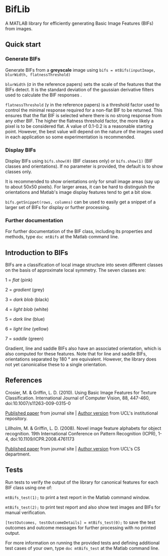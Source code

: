 # BifLib
A MATLAB library for efficiently generating Basic Image Features (BIFs) from images.

## Quick start
### Generate BIFs
Generate BIFs from a **greyscale** image using `bifs = mtBifs(inputImage, blurWidth, flatnessThreshold)`

`blurWidth` (&sigma; in the reference papers) sets the scale of the features that the BIFs detect. It is the 
standard deviation of the gaussian derivative filters used to 
calculate the BIF responses .

`flatnessThreshold` (&gamma; in the reference papers) is a threshold factor used to control the minimal response
required for a non-flat BIF to be returned. This ensures that the flat BIF is 
selected where there is no strong response from any other BIF. The higher the 
flatness threshold factor, the more likely a pixel is to be considered flat. 
A value of 0.1-0.2 is a reasonable starting point. However, the best value will 
depend on the nature of the images used in each application so some experimentation
is recommended.

### Display BIFs
Display BIFs using `bifs.show(0)` (BIF classes only) or `bifs.show(1)` (BIF classes and orientations). 
If no parameter is provided, the default is to show classes only.

It is recommended to show 
orientations only for small image areas (say up to about 50x50 pixels). For larger
areas, it can be hard to distinguish the orientations and Matlab's image display 
features tend to get a bit slow.

`bifs.getSnippet(rows, columns)` can be used to easily get a snippet of a larger 
set of BIFs for display or further processing.

### Further documentation
For further documentation of the BIF class, including its properties and methods, 
type `doc mtBifs` at the Matlab command line.

## Introduction to BIFs
BIFs are a classification of local image structure into seven different classes on the basis of approximate local symmetry. 
The seven classes are:

1 = _flat_ (pink)

2 = _gradient_ (grey)

3 = _dark blob_ (black)

4 = _light blob_ (white)

5 = _dark line_ (blue)

6 = _light line_ (yellow)

7 = _saddle_ (green)

Gradient, line and saddle BIFs also have an associated orientation, which is also
computed for these features. Note that for line and saddle BIFs, orientations
separated by 180 &deg; are equivalent. However, the library does not yet
canonicalise these to a single orientation.

## References
Crosier, M. & Griffin, L. D. (2010). Using Basic Image Features for Texture Classification. 
International Journal of Computer Vision, 88, 447-460, doi:10.1007/s11263-009-0315-0

[Published paper](http://dx.doi.org/10.1007/s11263-009-0315-0) from journal site | 
[Author version](http://discovery.ucl.ac.uk/74308/) from UCL's institutional repository.

Lillholm, M. & Griffin, L. D. (2008). Novel image feature alphabets for object recognition. 
19th International Conference on Pattern Recognition (ICPR), 1-4, doi:10.1109/ICPR.2008.4761173

[Published paper](http://dx.doi.org/10.1109/ICPR.2008.4761173) from journal site | 
[Author version](http://www.cs.ucl.ac.uk/fileadmin/UCL-CS/images/CGVI/Lewis2.pdf) from UCL's CS department.

## Tests
Run tests to verify the output of the library for canonical features for each BIF class using one of:

`mtBifs_test(1);` to print a test report in the Matlab command window.

`mtBifs_test(2);` to print test report and also show test images and BIFs for manual verification.

`[testOutcomes, testOutcomeDetails] = mtBifs_test(0);` to save the test outcomes 
and outcome messages for further processing with no printed output.

For more information on running the provided tests and defining additional test 
cases of your own, type `doc mtBifs_test` at the Matlab command line.